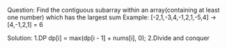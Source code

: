 Question:
    Find the contiguous subarray within an array(containing at least one number)
    which has the largest sum
    Example:
    [-2,1,-3,4,-1,2,1,-5,4] -> [4,-1,2,1] = 6

Solution:
    1.DP  dp[i] = max(dp[i - 1] + nums[i], 0);
    2.Divide and conquer
